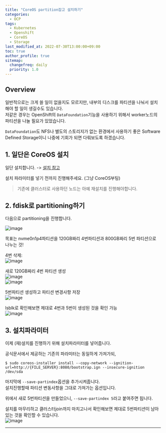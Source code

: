 ```yaml
---
title: "CoreOS partition잡고 설치하기"
categories:
  - OCP
tags:
  - Kubernetes
  - Openshift
  - CoreOS
  - Storage
last_modified_at: 2022-07-30T13:00:00+09:00
toc: true
author_profile: true
sitemap:
  changefreq: daily
  priority: 1.0
---
```


## Overview
일반적으로는 크게 쓸 일이 없을지도 모르지만, 내부의 디스크를 파티션을 나눠서 설치해야 할 일이 생길수도 있습니다.  
저같은 경우는 OpenShift의 `DataFoundation`기능을 사용하기 위해서 worker노드의 파티션을 나눌 필요가 있었습니다.  

`DataFoundation`도 NFS나 별도의 스토리지가 없는 환경에서 사용하기 좋은 Software Defined Storage이니 나중에 기회가 되면 다뤄보도록 하겠습니다.  

## 1. 일단은 CoreOS 설치
일단 설치합니다. -> [설치 참고](https://gruuuuu.github.io/ocp/ocp4.7-restricted/#32-coreos-%EC%84%A4%EC%B9%98)  

설치 파라미터를 넣기 전까지 진행해주세요. (그냥 CoreOS부팅)  

>기존에 클러스터로 사용하던 노드는 아예 재설치를 진행해야합니다.  

## 2. fdisk로 partitioning하기  
다음으로 partitioning을 진행합니다.  

![image](https://user-images.githubusercontent.com/15958325/181913714-811b49cb-ef40-4d88-8e60-d058ff86c28c.png)  

목표는 nvme0n1p4파티션을 120GB짜리 4번파티션과 800GB짜리 5번 파티션으로 나누는 것!  

4번 삭제:    
![image](https://user-images.githubusercontent.com/15958325/181913755-c14177f5-ee9d-4e9e-95c1-583fa4a16dbc.png)    

새로 120GB짜리 4번 파티션 생성  
![image](https://user-images.githubusercontent.com/15958325/181913794-0ce4eaa4-29f4-4319-9b77-29180d25a1b7.png)  
![image](https://user-images.githubusercontent.com/15958325/181913808-c2ee4666-edcf-4890-8b64-a2a0e170cc34.png)   

5번파티션 생성하고 파티션 변경사항 저장  
![image](https://user-images.githubusercontent.com/15958325/181913858-c07f9f55-7653-4820-9d95-12198c9bc94c.png)  


lsblk로 확인해보면 제대로 4번과 5번이 생성된 것을 확인 가능  
![image](https://user-images.githubusercontent.com/15958325/181913882-0df92751-a608-4f42-af30-d7c843db2291.png)  

## 3. 설치파라미터
이제 (재)설치를 진행하기 위해 설치파라미터를 넣어줍니다.  

공식문서에서 제공하는 기존의 파라미터는 동일하게 가져가되,  
~~~
$ sudo coreos-installer install --copy-network --ignition-url=http://{FILE_SERVER}:8080/bootstrap.ign --insecure-ignition /dev/sda
~~~

마지막에 `--save-partindex`옵션을 추가시켜줍니다.  
설치진행할때 파티션 변동사항을 그대로 가져가는 옵션입니다.  

위에서 새로 5번파티션을 만들었으니, `--save-partindex 5`라고 붙여주면 됩니다.  

설치를 마무리하고 클러스터join까지 마치고나서 확인해보면 제대로 5번파티션이 남아있는 것을 확인할 수 있습니다.  
![image](https://user-images.githubusercontent.com/15958325/181914115-6a07371c-049d-402f-8480-edbcd52cc4e9.png)  

----